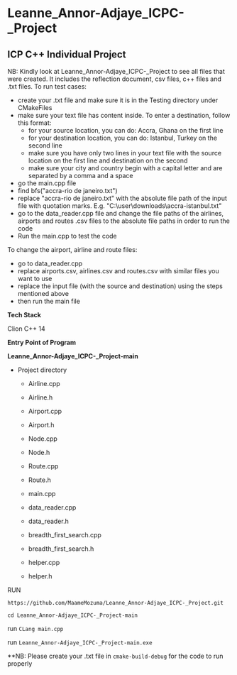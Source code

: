 # Leanne_Annor-Adjaye_ICPC-_Project

## ICP C++ Individual Project

NB: Kindly look at Leanne_Annor-Adjaye_ICPC-_Project to see all files that were created. It includes the reflection document, csv files, c++ files and .txt files.
To run test cases:
- create your .txt file and make sure it is in the Testing directory under CMakeFiles
- make sure your text file has content inside. To enter a destination, follow this format: 
  - for your source location, you can do: Accra, Ghana on the first line
  - for your destination location, you can do: Istanbul, Turkey on the second line
  - make sure you have only two lines in your text file with the source location on the first line and destination on the second
  - make sure your city and country begin with a capital letter and are separated by a comma and a space
- go the main.cpp file
- find bfs("accra-rio de janeiro.txt") 
- replace "accra-rio de janeiro.txt" with the absolute file path of the input file with quotation marks. E.g. "C:\user\downloads\accra-istanbul.txt"
- go to the data_reader.cpp file and change the file paths of the airlines, airports and routes .csv files to the absolute file paths in order to run the code
- Run the main.cpp to test the code

To change the airport, airline and route files:
- go to data_reader.cpp
- replace airports.csv, airlines.csv and routes.csv with similar files you want to use
- replace the input file (with the source and destination) using the steps mentioned above
- then run the main file

**Tech Stack**

Clion C++ 14

**Entry Point of Program**

**Leanne_Annor-Adjaye_ICPC-_Project-main**
 - Project directory
    - Airline.cpp
    - Airline.h
    
    - Airport.cpp
    - Airport.h
    
    - Node.cpp
    - Node.h
    
    - Route.cpp
    - Route.h
    
    - main.cpp
    
    - data_reader.cpp
    - data_reader.h
    
    - breadth_first_search.cpp
    - breadth_first_search.h
    
    - helper.cpp
    - helper.h
   

RUN 


`https://github.com/MaameMozuma/Leanne_Annor-Adjaye_ICPC-_Project.git`

`cd Leanne_Annor-Adjaye_ICPC-_Project-main`

run `CLang main.cpp`

run `Leanne_Annor-Adjaye_ICPC-_Project-main.exe`

**NB: Please create your .txt file in `cmake-build-debug` for the code to run properly
